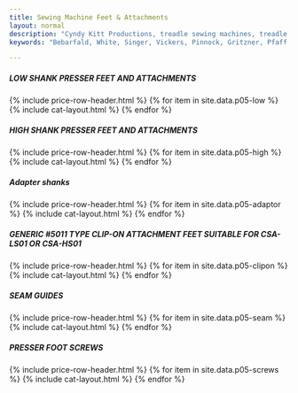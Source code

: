 ```yaml
---
title: Sewing Machine Feet & Attachments
layout: normal
description: "Cyndy Kitt Productions, treadle sewing machines, treadle sewing machine parts, sewing machine parts, vintage treadle sewing machines, reproduction sewing machine manuals, sewing machine manual, sewing, clothing, accessories, costume, bags, eco friendly, green machine, craft, treadle, design, eco sewing, sustainable craft"
keywords: "Bebarfald, White, Singer, Vickers, Pinnock, Gritzner, Pfaff, treadle sewing machine, vintage sewing machine, sewing machine manual, sewing"

---
```


<div class="container mb-4">
<h5 class="text-center">LOW SHANK PRESSER FEET AND ATTACHMENTS</h5>
{% include price-row-header.html %}
{% for item in site.data.p05-low %}
{% include cat-layout.html %}
{% endfor %}

<h5 class="text-center">HIGH SHANK PRESSER FEET AND ATTACHMENTS</h5>
{% include price-row-header.html %}
{% for item in site.data.p05-high %}
{% include cat-layout.html %}
{% endfor %}

<h5 class="text-center">Adapter shanks</h5>
{% include price-row-header.html %}
{% for item in site.data.p05-adaptor %}
{% include cat-layout.html %}
{% endfor %}

<h5 class="text-center">GENERIC #5011 TYPE CLIP-ON ATTACHMENT FEET SUITABLE FOR CSA-LS01 OR CSA-HS01</h5>
{% include price-row-header.html %}
{% for item in site.data.p05-clipon %}
{% include cat-layout.html %}
{% endfor %}

<h5 class="text-center">SEAM GUIDES</h5>
{% include price-row-header.html %}
{% for item in site.data.p05-seam %}
{% include cat-layout.html %}
{% endfor %}

<h5 class="text-center">PRESSER FOOT SCREWS</h5>
{% include price-row-header.html %}
{% for item in site.data.p05-screws %}
{% include cat-layout.html %}
{% endfor %}

</div><!-- end container -->
<script src="{{"assets/js/shop.js" | relative_url}}"/></script>
